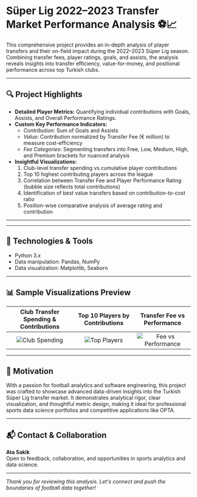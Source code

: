 # Süper Lig 2022–2023 Transfer Market Performance Analysis ⚽📈

This comprehensive project provides an in-depth analysis of player transfers and their on-field impact during the 2022–2023 Süper Lig season. Combining transfer fees, player ratings, goals, and assists, the analysis reveals insights into transfer efficiency, value-for-money, and positional performance across top Turkish clubs.

---

## 🔍 Project Highlights

- **Detailed Player Metrics:** Quantifying individual contributions with Goals, Assists, and Overall Performance Ratings.  
- **Custom Key Performance Indicators:**  
  - *Contribution*: Sum of Goals and Assists  
  - *Value*: Contribution normalized by Transfer Fee (€ million) to measure cost-efficiency  
  - *Fee Categories*: Segmenting transfers into Free, Low, Medium, High, and Premium brackets for nuanced analysis  
- **Insightful Visualizations:**  
  1. Club-level transfer spending vs cumulative player contributions  
  2. Top 10 highest contributing players across the league  
  3. Correlation between Transfer Fee and Player Performance Rating (bubble size reflects total contributions)  
  4. Identification of best value transfers based on contribution-to-cost ratio  
  5. Position-wise comparative analysis of average rating and contribution  

---

---

## 🚀 Technologies & Tools

- Python 3.x  
- Data manipulation: Pandas, NumPy  
- Data visualization: Matplotlib, Seaborn  


---

## 📊 Sample Visualizations Preview

| Club Transfer Spending & Contributions | Top 10 Players by Contributions | Transfer Fee vs Performance |
|:-------------------------------------:|:-------------------------------:|:---------------------------:|
| ![Club Spending](assets/1_club_performance.png) | ![Top Players](assets/2_top_players.png) | ![Fee vs Performance](assets/3_fee_performance.png) |

---

## 🎯 Motivation

With a passion for football analytics and software engineering, this project was crafted to showcase advanced data-driven insights into the Turkish Süper Lig transfer market. It demonstrates analytical rigor, clear visualization, and thoughtful metric design, making it ideal for professional sports data science portfolios and competitive applications like OPTA.

---

## 📬 Contact & Collaboration

**Ata Sakik**  
Open to feedback, collaboration, and opportunities in sports analytics and data science.

---

*Thank you for reviewing this analysis. Let's connect and push the boundaries of football data together!*

